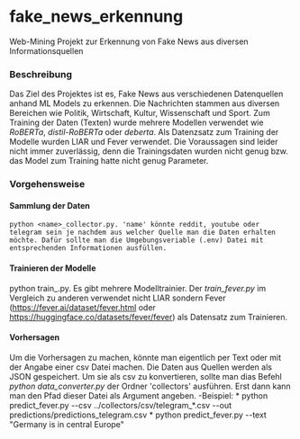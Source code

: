 # fake_news_erkennung
Web-Mining Projekt zur Erkennung von Fake News aus diversen Informationsquellen

### Beschreibung
Das Ziel des Projektes ist es, Fake News aus verschiedenen Datenquellen anhand ML Models zu erkennen. Die Nachrichten stammen aus diversen Bereichen wie Politik, Wirtschaft, Kultur, Wissenschaft und Sport. Zum Training der Daten (Texten) wurde mehrere Modellen verwendet wie *RoBERTa*, *distil-RoBERTa* oder *deberta*. Als Datenzsatz zum Training der Modelle wurden LIAR und Fever verwendet. Die Voraussagen sind leider nicht immer zuverlässig, denn die Trainingsdaten wurden nicht genug bzw. das Model zum Training hatte nicht genug Parameter.

### Vorgehensweise
#### Sammlung der Daten
    python <name>_collector.py. 'name' könnte reddit, youtube oder telegram sein je nachdem aus welcher Quelle man die Daten erhalten möchte. Dafür sollte man die Umgebungsveriable (.env) Datei mit entsprechenden Informationen ausfüllen.

#### Trainieren der Modelle
  python train_<suffix>.py. Es gibt mehrere Modelltrainier. Der *train_fever.py* im Vergleich zu anderen verwendet nicht LIAR sondern Fever (https://fever.ai/dataset/fever.html oder https://huggingface.co/datasets/fever/fever) als Datensatz zum Trainieren.


#### Vorhersagen
  Um die Vorhersagen zu machen, könnte man eigentlich per Text oder mit der Angabe einer csv Datei machen. Die Daten aus Quellen werden als JSON gespeichert. Um sie als csv zu konvertieren, sollte man dias Befehl *python data_converter.py* der Ordner 'collectors' ausführen. Erst dann kann man den Pfad dieser Datei als Argument angeben.
  -Beispiel:
     * python predict_fever.py --csv ../collectors/csv/telegram_*.csv --out predictions/predictions_telegram.csv
     * python predict_fever.py --text "Germany is in central Europe"
